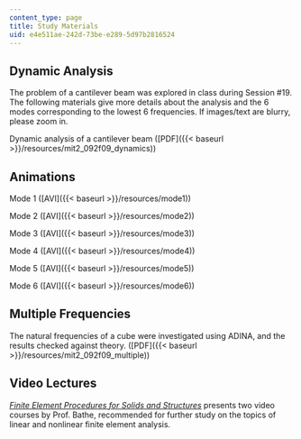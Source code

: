 ```yaml
---
content_type: page
title: Study Materials
uid: e4e511ae-242d-73be-e289-5d97b2816524
---
```


Dynamic Analysis
----------------

The problem of a cantilever beam was explored in class during Session #19. The following materials give more details about the analysis and the 6 modes corresponding to the lowest 6 frequencies. If images/text are blurry, please zoom in.

Dynamic analysis of a cantilever beam ([PDF]({{< baseurl >}}/resources/mit2_092f09_dynamics))

Animations
----------

Mode 1 ([AVI]({{< baseurl >}}/resources/mode1))

Mode 2 ([AVI]({{< baseurl >}}/resources/mode2))

Mode 3 ([AVI]({{< baseurl >}}/resources/mode3))

Mode 4 ([AVI]({{< baseurl >}}/resources/mode4))

Mode 5 ([AVI]({{< baseurl >}}/resources/mode5))

Mode 6 ([AVI]({{< baseurl >}}/resources/mode6))

Multiple Frequencies
--------------------

The natural frequencies of a cube were investigated using ADINA, and the results checked against theory. ([PDF]({{< baseurl >}}/resources/mit2_092f09_multiple))

Video Lectures
--------------

[_Finite Element Procedures for Solids and Structures_](/resources/res-2-002-finite-element-procedures-for-solids-and-structures-spring-2010) presents two video courses by Prof. Bathe, recommended for further study on the topics of linear and nonlinear finite element analysis.